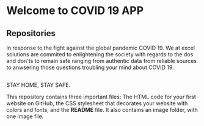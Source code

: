 # Welcome to COVID 19 APP

## Repositories
In response to the fight against the global pandemic COVID 19. We at excel solutions are commited to enlightening 
the society with regards to the dos and don'ts to remain safe ranging from authentic data from reliable sources to anwsering those questions troubling your mind about COVID 19. 

## 
STAY HOME, STAY SAFE.

This repository contains three important files: The HTML code for your first website on GitHub, the CSS stylesheet that decorates your website with colors and fonts, and the **README** file. It also contains an image folder, with one image file.

##